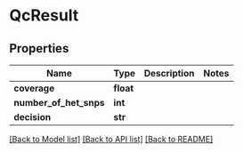 # QcResult

## Properties
Name | Type | Description | Notes
------------ | ------------- | ------------- | -------------
**coverage** | **float** |  | 
**number_of_het_snps** | **int** |  | 
**decision** | **str** |  | 

[[Back to Model list]](../README.md#documentation-for-models) [[Back to API list]](../README.md#documentation-for-api-endpoints) [[Back to README]](../README.md)


